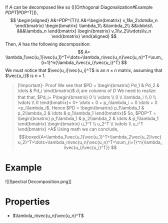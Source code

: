 If $A$ can be decomposed like so ([[Orthogonal Diagonalization#Example $PDP T$|PDP^T]]),
$$
\begin{aligned}
A&=PDP^{T}\\
A&=\begin{bmatrix} v_1&v_2\dots&v_n \end{bmatrix} \begin{bmatrix} \lambda_1\\ &\lambda_2\\ &&\ddots\\ &&&\lambda_n \end{bmatrix} \begin{bmatrix} v_1\\v_2\\\vdots\\v_n \end{bmatrix}
\end{aligned}
$$
Then, $A$ has the following decomposition:
$$
A= 
\lambda_1\vec{u_1}\vec{u_1}^T+\dots+\lambda_n\vec{u_n}\vec{u_n}^T=\sum_{i=1}^n{\lambda_i\vec{u_i}\vec{u_i}^T}
$$
We must notice that $\vec{u_i}\vec{u_i}^T$ is an $n \times n$ matrix, assuming that $\vec{u_i}$ is $n \times 1$.
> [!Important]- Proof
> We see that $PD = \begin{bmatrix} Pd_1 & Pd_2 & \dots & Pd_i \end{bmatrix}$
> $d_i$ are columns of $D$
> We need to realize that that, $Pd_i= P\begin{bmatrix} 0 \\ \vdots \\ 0 \\ \lambda_i \\ 0 \\ \vdots \\ 0 \end{bmatrix}= 0+ \dots + 0 + p_i\lambda_i + 0 \dots + 0 =p_i\lambda_i$. 
> Hence $PD = \begin{bmatrix} p_1\lambda_1 & p_2\lambda_2 & \dots &  p_1\lambda_1 \end{bmatrix}$
> So, $PDP^T = \begin{bmatrix} p_1\lambda_1 & p_2\lambda_2 & \dots & p_1\lambda_1 \end{bmatrix} \begin{bmatrix} u_1^T \\ u_2^T \\ \vdots \\ u_i^T \end{bmatrix} =A$
> Using math we can conclude, 
> $$\boxed{A=\lambda_1\vec{u_1}\vec{u_1}^T+\lambda_2\vec{u_2}\vec{u_2}^T+\dots+\lambda_n\vec{u_n}\vec{u_n}^T=\sum_{i=1}^n{\lambda_i\vec{u_i}\vec{u_i}^T}} $$

# Example
![[Spectral Decomposition.png]]

# Properties
- $\lambda_n\vec{u_n}\vec{u_n}^T$